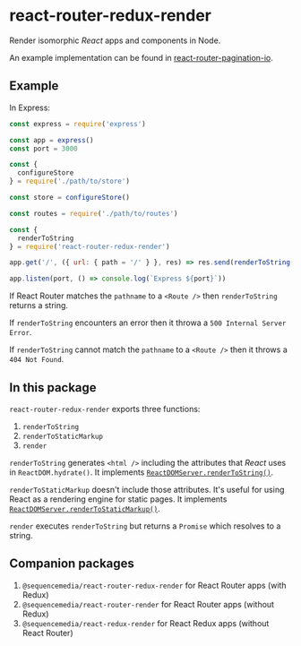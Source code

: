# react-router-redux-render

Render isomorphic _React_ apps and components in Node.

An example implementation can be found in [react-router-pagination-io](http://github.com/sequencemedia/react-router-pagination-io.git).

## Example

In Express:

```javascript
const express = require('express')

const app = express()
const port = 3000

const {
  configureStore
} = require('./path/to/store')

const store = configureStore()

const routes = require('./path/to/routes')

const {
  renderToString
} = require('react-router-redux-render')

app.get('/', ({ url: { path = '/' } }, res) => res.send(renderToString(store, routes, pathname)))

app.listen(port, () => console.log(`Express ${port}`))
```

If React Router matches the `pathname` to a `<Route />` then `renderToString` returns a string.

If `renderToString` encounters an error then it throwa a `500 Internal Server Error`.

If `renderToString` cannot match the `pathname` to a `<Route />` then it throws a `404 Not Found`.

## In this package

`react-router-redux-render` exports three functions:

1. `renderToString`
2. `renderToStaticMarkup`
3. `render`

`renderToString` generates `<html />` including the attributes that _React_ uses in `ReactDOM.hydrate()`. It implements [`ReactDOMServer.renderToString()`](https://reactjs.org/docs/react-dom-server.html#rendertostring).

`renderToStaticMarkup` doesn't include those attributes. It's useful for using React as a rendering engine for static pages. It implements [`ReactDOMServer.renderToStaticMarkup()`](https://reactjs.org/docs/react-dom-server.html#rendertostraticmarkup).

`render` executes `renderToString` but returns a `Promise` which resolves to a string.

## Companion packages

1. `@sequencemedia/react-router-redux-render` for React Router apps (with Redux)
2. `@sequencemedia/react-router-render` for React Router apps (without Redux)
3. `@sequencemedia/react-redux-render` for React Redux apps (without React Router)
